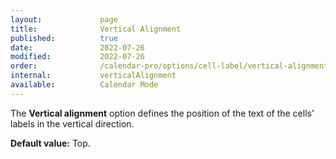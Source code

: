 ```yaml
---
layout:             page
title:              Vertical Alignment
published:          true
date:               2022-07-26
modified:           2022-07-26
order:              /calendar-pro/options/cell-label/vertical-alignment
internal:           verticalAlignment
available:          Calendar Mode
---
```

The **Vertical alignment** option defines the position of the text of the cells' labels in the vertical direction.

**Default value:** Top.
